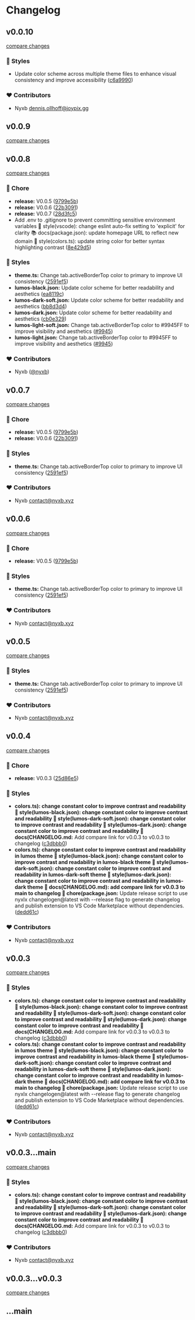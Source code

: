 # Changelog


## v0.0.10

[compare changes](https://github.com/nyxb/vscode-theme-lumos/compare/v0.0.10...v0.0.10)

### 🎨 Styles

- Update color scheme across multiple theme files to enhance visual consistency and improve accessibility ([c6a9990](https://github.com/nyxb/vscode-theme-lumos/commit/c6a9990))

### ❤️ Contributors

- Nyxb <dennis.ollhoff@joypix.gg>

## v0.0.9

[compare changes](https://github.com/nyxb/vscode-theme-lumos/compare/v0.0.8...v0.0.9)

## v0.0.8

[compare changes](https://github.com/nyxb/vscode-theme-lumos/compare/v0.0.6...v0.0.8)

### 🏡 Chore

- **release:** V0.0.5 ([9799e5b](https://github.com/nyxb/vscode-theme-lumos/commit/9799e5b))
- **release:** V0.0.6 ([22b3091](https://github.com/nyxb/vscode-theme-lumos/commit/22b3091))
- **release:** V0.0.7 ([28d3fc5](https://github.com/nyxb/vscode-theme-lumos/commit/28d3fc5))
- Add .env to .gitignore to prevent committing sensitive environment variables 🎨 style(vscode): change eslint auto-fix setting to 'explicit' for clarity 📚 docs(package.json): update homepage URL to reflect new domain 🎨 style(colors.ts): update string color for better syntax highlighting contrast ([8e429d5](https://github.com/nyxb/vscode-theme-lumos/commit/8e429d5))

### 🎨 Styles

- **theme.ts:** Change tab.activeBorderTop color to primary to improve UI consistency ([2591ef5](https://github.com/nyxb/vscode-theme-lumos/commit/2591ef5))
- **lumos-black.json:** Update color scheme for better readability and aesthetics ([ea8119c](https://github.com/nyxb/vscode-theme-lumos/commit/ea8119c))
- **lumos-dark-soft.json:** Update color scheme for better readability and aesthetics ([bb8d3d4](https://github.com/nyxb/vscode-theme-lumos/commit/bb8d3d4))
- **lumos-dark.json:** Update color scheme for better readability and aesthetics ([cb0e329](https://github.com/nyxb/vscode-theme-lumos/commit/cb0e329))
- **lumos-light-soft.json:** Change tab.activeBorderTop color to #9945FF to improve visibility and aesthetics ([#9945](https://github.com/nyxb/vscode-theme-lumos/issues/9945))
- **lumos-light.json:** Change tab.activeBorderTop color to #9945FF to improve visibility and aesthetics ([#9945](https://github.com/nyxb/vscode-theme-lumos/issues/9945))

### ❤️ Contributors

- Nyxb ([@nyxb](http://github.com/nyxb))

## v0.0.7

[compare changes](https://github.com/nyxb/vscode-theme-lumos/compare/v0.0.6...v0.0.7)


### 🏡 Chore

  - **release:** V0.0.5 ([9799e5b](https://github.com/nyxb/vscode-theme-lumos/commit/9799e5b))
  - **release:** V0.0.6 ([22b3091](https://github.com/nyxb/vscode-theme-lumos/commit/22b3091))

### 🎨 Styles

  - **theme.ts:** Change tab.activeBorderTop color to primary to improve UI consistency ([2591ef5](https://github.com/nyxb/vscode-theme-lumos/commit/2591ef5))

### ❤️  Contributors

- Nyxb <contact@nyxb.xyz>

## v0.0.6

[compare changes](https://github.com/nyxb/vscode-theme-lumos/compare/v0.0.6...v0.0.6)


### 🏡 Chore

  - **release:** V0.0.5 ([9799e5b](https://github.com/nyxb/vscode-theme-lumos/commit/9799e5b))

### 🎨 Styles

  - **theme.ts:** Change tab.activeBorderTop color to primary to improve UI consistency ([2591ef5](https://github.com/nyxb/vscode-theme-lumos/commit/2591ef5))

### ❤️  Contributors

- Nyxb <contact@nyxb.xyz>

## v0.0.5

[compare changes](https://github.com/nyxb/vscode-theme-lumos/compare/v0.0.6...v0.0.5)


### 🎨 Styles

  - **theme.ts:** Change tab.activeBorderTop color to primary to improve UI consistency ([2591ef5](https://github.com/nyxb/vscode-theme-lumos/commit/2591ef5))

### ❤️  Contributors

- Nyxb <contact@nyxb.xyz>

## v0.0.4

[compare changes](https://github.com/nyxb/vscode-theme-lumos/compare/v0.0.3...v0.0.4)


### 🏡 Chore

  - **release:** V0.0.3 ([25d86e5](https://github.com/nyxb/vscode-theme-lumos/commit/25d86e5))

### 🎨 Styles

  - **colors.ts): change constant color to improve contrast and readability 🎨 style(lumos-black.json): change constant color to improve contrast and readability 🎨 style(lumos-dark-soft.json): change constant color to improve contrast and readability 🎨 style(lumos-dark.json): change constant color to improve contrast and readability 📝 docs(CHANGELOG.md:** Add compare link for v0.0.3 to v0.0.3 to changelog ([c3dbbb0](https://github.com/nyxb/vscode-theme-lumos/commit/c3dbbb0))
  - **colors.ts): change constant color to improve contrast and readability in lumos theme 🎨 style(lumos-black.json): change constant color to improve contrast and readability in lumos-black theme 🎨 style(lumos-dark-soft.json): change constant color to improve contrast and readability in lumos-dark-soft theme 🎨 style(lumos-dark.json): change constant color to improve contrast and readability in lumos-dark theme 📝 docs(CHANGELOG.md): add compare link for v0.0.3 to main to changelog 🚀 chore(package.json:** Update release script to use nyxlx changelogen@latest with --release flag to generate changelog and publish extension to VS Code Marketplace without dependencies. ([dedd61c](https://github.com/nyxb/vscode-theme-lumos/commit/dedd61c))

### ❤️  Contributors

- Nyxb <contact@nyxb.xyz>

## v0.0.3

[compare changes](https://github.com/nyxb/vscode-theme-lumos/compare/v0.0.3...v0.0.3)


### 🎨 Styles

  - **colors.ts): change constant color to improve contrast and readability 🎨 style(lumos-black.json): change constant color to improve contrast and readability 🎨 style(lumos-dark-soft.json): change constant color to improve contrast and readability 🎨 style(lumos-dark.json): change constant color to improve contrast and readability 📝 docs(CHANGELOG.md:** Add compare link for v0.0.3 to v0.0.3 to changelog ([c3dbbb0](https://github.com/nyxb/vscode-theme-lumos/commit/c3dbbb0))
  - **colors.ts): change constant color to improve contrast and readability in lumos theme 🎨 style(lumos-black.json): change constant color to improve contrast and readability in lumos-black theme 🎨 style(lumos-dark-soft.json): change constant color to improve contrast and readability in lumos-dark-soft theme 🎨 style(lumos-dark.json): change constant color to improve contrast and readability in lumos-dark theme 📝 docs(CHANGELOG.md): add compare link for v0.0.3 to main to changelog 🚀 chore(package.json:** Update release script to use nyxlx changelogen@latest with --release flag to generate changelog and publish extension to VS Code Marketplace without dependencies. ([dedd61c](https://github.com/nyxb/vscode-theme-lumos/commit/dedd61c))

### ❤️  Contributors

- Nyxb <contact@nyxb.xyz>

## v0.0.3...main

[compare changes](https://github.com/nyxb/vscode-theme-lumos/compare/v0.0.3...main)


### 🎨 Styles

  - **colors.ts): change constant color to improve contrast and readability 🎨 style(lumos-black.json): change constant color to improve contrast and readability 🎨 style(lumos-dark-soft.json): change constant color to improve contrast and readability 🎨 style(lumos-dark.json): change constant color to improve contrast and readability 📝 docs(CHANGELOG.md:** Add compare link for v0.0.3 to v0.0.3 to changelog ([c3dbbb0](https://github.com/nyxb/vscode-theme-lumos/commit/c3dbbb0))

### ❤️  Contributors

- Nyxb <contact@nyxb.xyz>

## v0.0.3...v0.0.3

[compare changes](https://github.com/nyxb/vscode-theme-lumos/compare/v0.0.3...v0.0.3)

## ...main

